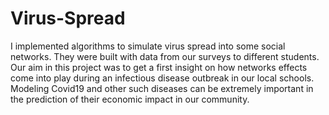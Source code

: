 # Virus-Spread

I implemented algorithms to simulate virus spread into some social networks. They were built with data from our surveys to different students. Our aim in this project was to get a first insight on how networks effects come into play during an infectious disease outbreak in our local schools. Modeling Covid19 and other such diseases can be extremely important in the prediction of their economic impact in our community.

